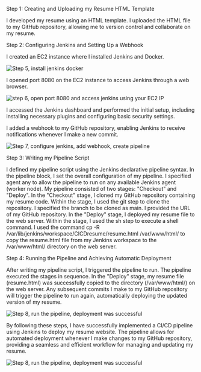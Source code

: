 Step 1: Creating and Uploading my Resume HTML Template

I developed my resume using an HTML template.
I uploaded the HTML file to my GitHub repository, allowing me to version control and collaborate on my resume.

Step 2: Configuring Jenkins and Setting Up a Webhook

I created an EC2 instance where I installed Jenkins and Docker.

![Step 5, install jenkins   docker](https://github.com/cloudsecakosa/CICD-resume/assets/91312467/436477cf-a95a-4e1c-8f66-950f715c5d80)

I opened port 8080 on the EC2 instance to access Jenkins through a web browser.

![step 6, open port 8080 and access jenkins using your EC2 IP](https://github.com/cloudsecakosa/CICD-resume/assets/91312467/2dfacaaf-f2ed-4204-bd3a-ac08411c96db)

I accessed the Jenkins dashboard and performed the initial setup, including installing necessary plugins and configuring basic security settings.

I added a webhook to my GitHub repository, enabling Jenkins to receive notifications whenever I make a new commit.

![Step 7, configure jenkins, add webhook, create pipeline](https://github.com/cloudsecakosa/CICD-resume/assets/91312467/6825d512-ef9e-49d3-a201-2ce7be956d9b)

Step 3: Writing my Pipeline Script

I defined my pipeline script using the Jenkins declarative pipeline syntax.
In the pipeline block, I set the overall configuration of my pipeline.
I specified agent any to allow the pipeline to run on any available Jenkins agent (worker node).
My pipeline consisted of two stages: "Checkout" and "Deploy".
In the "Checkout" stage, I cloned my GitHub repository containing my resume code.
Within the stage, I used the git step to clone the repository.
I specified the branch to be cloned as main.
I provided the URL of my GitHub repository.
In the "Deploy" stage, I deployed my resume file to the web server.
Within the stage, I used the sh step to execute a shell command.
I used the command cp -R /var/lib/jenkins/workspace/CICDresume/resume.html /var/www/html/ to copy the resume.html file from my Jenkins workspace to the /var/www/html/ directory on the web server.

Step 4: Running the Pipeline and Achieving Automatic Deployment

After writing my pipeline script, I triggered the pipeline to run.
The pipeline executed the stages in sequence.
In the "Deploy" stage, my resume file (resume.html) was successfully copied to the directory (/var/www/html/) on the web server.
Any subsequent commits I make to my GitHub repository will trigger the pipeline to run again, automatically deploying the updated version of my resume.

![Step 8, run the pipeline, deployment was successful](https://github.com/cloudsecakosa/CICD-resume/assets/91312467/752e7cfd-cb63-4c3d-b417-10df07a030c0)

By following these steps, I have successfully implemented a CI/CD pipeline using Jenkins to deploy my resume website. The pipeline allows for automated deployment whenever I make changes to my GitHub repository, providing a seamless and efficient workflow for managing and updating my resume.

![Step 8, run the pipeline, deployment was successful](https://github.com/cloudsecakosa/CICD-resume/assets/91312467/506f180d-d5f6-43ef-8ad1-640c3e42ccd6)
